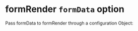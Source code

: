 # formRender `formData` option

Pass formData to formRender through a configuration Object:
<p data-height="360" data-theme-id="22927" data-slug-hash="bprXzw" data-default-tab="js,result" data-user="kevinchappell" data-embed-version="2" class="codepen"></p>

